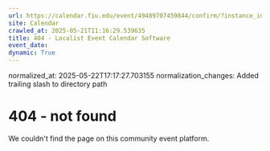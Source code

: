 ```yaml
---
url: https://calendar.fiu.edu/event/49489707459844/confirm/?instance_id=49489707477262&return=https%3A%2F%2Fcalendar.fiu.edu%2Fcalendar%3Fevent_types%255B%255D%3D127590
site: Calendar
crawled_at: 2025-05-21T11:16:29.539635
title: 404 - Localist Event Calendar Software
event_date: 
dynamic: True
---
```

normalized_at: 2025-05-22T17:17:27.703155
normalization_changes: Added trailing slash to directory path

# 404 - not found
We couldn't find the page on this community event platform.
